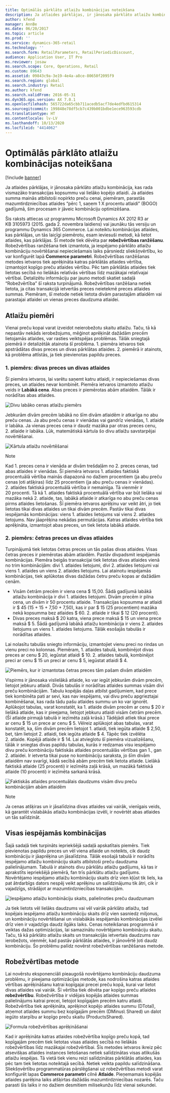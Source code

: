 ```yaml
---
title: Optimālās pārklāto atlaižu kombinācijas noteikšana
description: Ja atlaides pārklājas, ir jānosaka pārklāto atlaižu kombinācija, kas rada vismazāko transakcijas kopsummu vai lielāko kopējo atlaidi. Ja atlaides summa mainās atbilstoši nopirkto preču cenai, piemēram, parastās mazumtirdzniecības atlaides “pērc 1, saņem 1 X procentu atlaidi” (BOGO) gadījumā, šim procesam ir jāveic kombināciju optimizēšana.
author: kfend
manager: AnnBe
ms.date: 06/20/2017
ms.topic: article
ms.prod: ''
ms.service: dynamics-365-retail
ms.technology: ''
ms.search.form: RetailParameters, RetailPeriodicDiscount,
audience: Application User, IT Pro
ms.reviewer: josaw
ms.search.scope: Core, Operations, Retail
ms.custom: 89643
ms.assetid: 09843c9a-3e19-4e4a-a8ce-80650f2095f9
ms.search.region: global
ms.search.industry: Retail
ms.author: kfend
ms.search.validFrom: 2016-05-31
ms.dyn365.ops.version: AX 7.0.1
ms.openlocfilehash: 565722da65cbb711acedb5acf7de4edfbd615314
ms.sourcegitcommit: 199848e78df5cb7c439b001bdbe1ece963593cdb
ms.translationtype: HT
ms.contentlocale: lv-LV
ms.lasthandoff: 10/13/2020
ms.locfileid: "4414062"
---
```

# <a name="determine-the-optimal-combination-of-overlapping-discounts"></a>Optimālās pārklāto atlaižu kombinācijas noteikšana

[!include [banner](includes/banner.md)]

Ja atlaides pārklājas, ir jānosaka pārklāto atlaižu kombinācija, kas rada vismazāko transakcijas kopsummu vai lielāko kopējo atlaidi. Ja atlaides summa mainās atbilstoši nopirkto preču cenai, piemēram, parastās mazumtirdzniecības atlaides “pērc 1, saņem 1 X procentu atlaidi” (BOGO) gadījumā, šim procesam ir jāveic kombināciju optimizēšana.

Šis raksts attiecas uz programmu Microsoft Dynamics AX 2012 R3 ar KB 3105973 (2015. gada 2. novembra laidiens) vai jaunāku tās versiju un programmu Dynamics 365 Commerce. Lai noteiktu kombinācijas atlaides, kas pārklājas, un tās laicīgi piemērotu, esam ieviesuši metodi, kā lietot atlaides, kas pārklājas. Šī metode tiek dēvēta par **robežvērtības ranžēšanu**. Robežvērtības ranžēšana tiek izmantota, ja iespējamo pārklāto atlaižu kombināciju novērtēšanai nepieciešamais laiks pārsniedz sliekšņvērtību, ko var konfigurēt lapā **Commerce parametri**. Robežvērtības ranžēšanas metodes ietvaros tiek aprēķināta katras pārklātās atlaides vērtība, izmantojot kopīgo preču atlaides vērtību. Pēc tam pārklātās atlaides tiek lietotas secībā no lielākās relatīvās vērtības līdz mazākajai relatīvajai vērtībai. Detalizētu informāciju par jauno metodi skatiet sadaļā “Robežvērtība” šī raksta turpinājumā. Robežvērtības ranžēšana netiek lietota, ja citas transakcijā ietvertās preces neietekmē preces atlaides summas. Piemēram, šī metode netiek lietota divām parastajām atlaidēm vai parastajai atlaidei un vienas preces daudzuma atlaidei.

## <a name="discount-examples"></a>Atlaižu piemēri

Vienai preču kopai varat izveidot neierobežotu skaitu atlaižu. Taču, tā kā nepastāv nekāds ierobežojums, mēģinot aprēķināt dažādām precēm lietojamās atlaides, var rasties veiktspējas problēmas. Tālāk sniegtajā piemērā ir detalizētāk atainota šī problēma. 1. piemēra ietvaros tiek apstrādātas divas preces un divas pārklātas atlaides. 2. piemērā ir atainots, kā problēma attīstās, ja tiek pievienotas papildu preces.

### <a name="example-1-two-products-and-two-discounts"></a>1. piemērs: divas preces un divas atlaides

Šī piemēra ietvaros, lai varētu saņemt katru atlaidi, ir nepieciešamas divas preces, un atlaides nevar kombinēt. Piemēra ietvaros izmantoto atlaižu veids ir **Labākā cena**. Abas preces ir piemērotas abām atlaidēm. Tālāk ir norādītas abas atlaides.

![Divu labāko cenas atlaižu piemērs](./media/overlapping-discount-combo-01.jpg)

Jebkurām divām precēm labākā no šīm divām atlaidēm ir atkarīga no abu preču cenas. Ja abu preču cenas ir vienādas vai gandrīz vienādas, 1. atlaide ir labāka. Ja vienas preces cena ir daudz mazāka par otras preces cenu, 2. atlaide ir labāka. Lūk, matemātiskā kārtula šo divu atlaižu savstarpējai novērtēšanai.

![Kārtula atlaižu novērtēšanai](./media/overlapping-discount-combo-02.jpg)

> [!NOTE]
> Kad 1. preces cena ir vienāda ar divām trešdaļām no 2. preces cenas, tad abas atlaides ir vienādas. Šī piemēra ietvaros 1. atlaides faktiskā procentuālā vērtība mainās diapazonā no dažiem procentiem (ja abu preču cenas ļoti atšķiras) līdz 25 procentiem (ja abu preču cenas ir vienādas). 2. atlaides faktiskā procentuālā vērtība ir nemainīga. Tā vienmēr ir 20 procenti. Tā kā 1. atlaides faktiskā procentuālā vērtība var būt lielāka vai mazāka nekā 2. atlaide, tas, labākā atlaide ir atkarīga no abu preču cenas pirms atlaides lietošanas. Šī piemēra ietvaros aprēķinu var veikt ātri, jo tiek lietotas tikai divas atlaides un tikai divām precēm. Pastāv tikai divas iespējamās kombinācijas: viens 1. atlaides lietojums vai viens 2. atlaides lietojums. Nav jāaprēķina nekādas permutācijas. Katras atlaides vērtība tiek aprēķināta, izmantojot abas preces, un tiek lietota labākā atlaide.

### <a name="example-2-four-products-and-two-discounts"></a>2. piemērs: četras preces un divas atlaides

Turpinājumā tiek lietotas četras preces un tās pašas divas atlaides. Visas četras preces ir piemērotas abām atlaidēm. Pastāv divpadsmit iespējamās kombinācijas. Piemēra beigās transakcijai tiek lietotas divas atlaides vienā no trim kombinācijām: divi 1. atlaides lietojumi, divi 2. atlaides lietojumi vai viens 1. atlaides un viens 2. atlaides lietojums. Lai atainotu iespējamās kombinācijas, tiek aplūkotas divas dažādas četru preču kopas ar dažādām cenām.

- Visām četrām precēm ir viena cena $ 15,00. Šādā gadījumā labākā atlaižu kombinācija ir divi 1. atlaides lietojumi. Divām precēm ir pilna cena, un divām ir 50 procentu atlaide. Transakcijas kopsumma ar atlaidi ir $ 45 (15 + 15 + 7,50 + 7,50), kas ir par $ 15 (25 procentiem) mazāka nekā kopsumma bez atlaides $ 60. 2. atlaide ir tikai $ 12 (20 procenti).
- Divas preces maksā $ 20 katra, viena prece maksā $ 15 un viena prece maksā $ 5. Šādā gadījumā labākā atlaižu kombinācija ir viens 2. atlaides lietojums un viens 1. atlaides lietojums. Tālāk esošajās tabulās ir norādītas atlaides.

Lai nolasītu tabulās sniegto informāciju, izmantojiet vienu preci no rindas un vienu preci no kolonnas. Piemēram, 1. atlaides tabulā, kombinējot divas preces ar cenu $ 20, iegūstat atlaidi $ 10. 2. atlaides tabulā, kombinējot preci ar cenu $ 15 un preci ar cenu $ 5, iegūstat atlaidi $ 4.

![Piemērs, kur ir izmantotas četras preces tām pašam divām atlaidēm](./media/overlapping-discount-combo-03.jpg)

Vispirms ir jānosaka vislielākā atlaide, ko var iegūt jebkurām divām precēm, lietojot jebkuru atlaidi. Divās tabulās ir norādītas atlaides summas visām divi preču kombinācijām. Tabulu kopējās daļas atbilst gadījumiem, kad prece tiek kombinēta pati ar sevi, kas nav iespējams, vai divu preču apgrieztajai kombinēšanai, kas rada tādu pašu atlaides summu un ko var ignorēt. Aplūkojot tabulas, varat konstatēt, ka 1. atlaide divām precēm ar cenu $ 20 ir lielākā atlaide, kas ir pieejama, lietojot jebkuru atlaidi visām četrām precēm. (Šī atlaide pirmajā tabulā ir iezīmēta zaļā krāsā.) Tādējādi atliek tikai prece ar cenu $ 15 un prece ar cenu $ 5. Vēlreiz aplūkojot abas tabulas, varat konstatēt, ka, šīm divām precēm lietojot 1. atlaidi, tiek iegūta atlaide $ 2,50, bet, tām lietojot 2. atlaidi, tiek iegūta atlaide $ 4. Tāpēc tiek izvēlēta 2. atlaide. Kopējā atlaide ir $ 14. Lai atvieglotu šī piemēra vizualizēšanu, tālāk ir sniegtas divas papildu tabulas, kurās ir redzamas visu iespējamo divu preču kombināciju faktiskās atlaides procentuālās vērtības gan 1., gan 2. atlaidei. Ir ietverta tikai puse no kombināciju saraksta, jo šīm divām atlaidēm nav svarīgi, kādā secībā abām precēm tiek lietota atlaide. Lielākā faktiskā atlaide (25 procenti) ir iezīmēta zaļā krāsā, un mazākā faktiskā atlaide (10 procenti) ir iezīmēta sarkanā krāsā.

![Faktiskās atlaides procentuālais daudzums visām divu preču kombinācijām abām atlaidēm](./media/overlapping-discount-combo-04.jpg)

> [!NOTE]
> Ja cenas atšķiras un ir jāsalīdzina divas atlaides vai vairāk, vienīgais veids, kā garantēt vislabākās atlaižu kombinācijas izvēli, ir novērtēt abas atlaides un tās salīdzināt.

## <a name="total-possible-combinations"></a>Visas iespējamās kombinācijas

Šajā sadaļā tiek turpināts iepriekšējā sadaļā apskatītais piemērs. Tiek pievienotas papildu preces un vēl viena atlaide un noteikts, cik daudz kombināciju ir jāaprēķina un jāsalīdzina. Tālāk esošajā tabulā ir norādīts iespējamo atlaižu kombināciju skaits atbilstoši preču daudzuma palielinājumam. Tabulā ir atainots divu pārklātu atlaižu gadījums, kā tas ir aprakstīts iepriekšējā piemērā, fan trīs pārklātu atlaižu gadījums. Novērtējamo iespējamo atlaižu kombināciju skaits drīz vien kļūst tik liels, ka pat ātrdarbīgs dators nespēj veikt aprēķinu un salīdzinājumu tik ātri, cik ir vajadzīgs, strādājot ar mazumtirdzniecības transakcijām.

![Iespējamo atlaižu kombināciju skaits, palielinoties preču daudzumam](./media/overlapping-discount-combo-05.jpg)

Ja tiek lietots vēl lielāks daudzums vai vēl vairāk pārklāto atlaižu, tad kopējais iespējamo atlaižu kombināciju skaits drīz vien sasniedz miljonus, un kombināciju novērtēšanai un vislabākās iespējamās kombinācijas izvēlei drīz vien ir vajadzīgs daudz ilgāks laiks. Cenas noteikšanas programmā ir veiktas dažas optimizācijas, lai samazinātu novērtējamo kombināciju skaitu. Taču, tā kā pārklāto atlaižu skaits un transakcijās ietvertais daudzums nav ierobežots, vienmēr, kad pastāv pārklātās atlaides, ir jānovērtē ļoti daudz kombināciju. Šo problēmu palīdz novērst robežvērtības ranžēšanas metode.

## <a name="marginal-value-method"></a>Robežvērtības metode

Lai novērstu eksponenciāli pieaugošā novērtējamo kombināciju daudzuma problēmu, ir pieejama optimizācijas metode, kas nodrošina katras atlaides vērtības aprēķināšanu katrai kopīgajai precei preču kopā, kurai var lietot divas atlaides vai vairāk. Šī vērtība tiek dēvēta par kopīgo preču atlaides **robežvērtību**. Robežvērtība ir vidējais kopējās atlaides summas palielinājums katrai precei, lietojot kopīgajām precēm katru atlaidi. Robežvērtība tiek aprēķināta, aprēķinot kopējo atlaides summu (DTotal), atņemot atlaides summu bez kopīgajām precēm (DMinus\\ Shared) un dalot iegūto starpību ar kopīgo preču skaitu (ProductsShared).

![Formula robežvērtības aprēķināšanai](./media/overlapping-discount-combo-06.jpg)

Kad ir aprēķināta katras atlaides robežvērtība kopīgo preču kopā, tad kopīgajām precēm tiek lietotas visas atlaides secībā no lielākās robežvērtības līdz mazākajai robežvērtībai. Šīs metodes ietvaros ikreiz pēc atsevišķas atlaides instances lietošanas netiek salīdzinātas visas atlikušās atlaižu iespējas. Tā vietā tiek vienu reizi salīdzinātas pārklātās atlaides, kas pēc tam tiek lietotas noteiktajā secībā. Netiek veikta papildu salīdzināšana. Sliekšņvērtību programmatūras pārslēgšanai uz robežvērtības metodi varat konfigurēt lapas **Commerce parametri** cilnē **Atlaide**. Pieņemamais kopējās atlaides parēķina laiks atšķirtas dažādās mazumtirdzniecības nozarēs. Taču parasti šis laiks ir no dažiem desmitiem milisekunžu līdz vienai sekundei.
